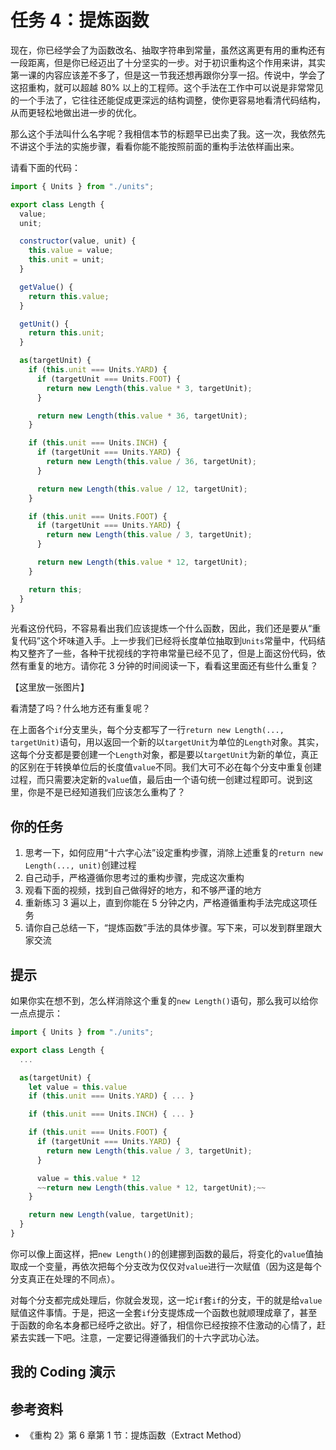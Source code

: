 # 任务 4：提炼函数

现在，你已经学会了为函数改名、抽取字符串到常量，虽然这离更有用的重构还有一段距离，但是你已经迈出了十分坚实的一步。对于初识重构这个作用来讲，其实第一课的内容应该差不多了，但是这一节我还想再跟你分享一招。传说中，学会了这招重构，就可以超越 80% 以上的工程师。这个手法在工作中可以说是非常常见的一个手法了，它往往还能促成更深远的结构调整，使你更容易地看清代码结构，从而更轻松地做出进一步的优化。

那么这个手法叫什么名字呢？我相信本节的标题早已出卖了我。这一次，我依然先不讲这个手法的实施步骤，看看你能不能按照前面的重构手法依样画出来。

请看下面的代码：

```javascript
import { Units } from "./units";

export class Length {
  value;
  unit;

  constructor(value, unit) {
    this.value = value;
    this.unit = unit;
  }

  getValue() {
    return this.value;
  }

  getUnit() {
    return this.unit;
  }

  as(targetUnit) {
    if (this.unit === Units.YARD) {
      if (targetUnit === Units.FOOT) {
        return new Length(this.value * 3, targetUnit);
      }

      return new Length(this.value * 36, targetUnit);
    }

    if (this.unit === Units.INCH) {
      if (targetUnit === Units.YARD) {
        return new Length(this.value / 36, targetUnit);
      }

      return new Length(this.value / 12, targetUnit);
    }

    if (this.unit === Units.FOOT) {
      if (targetUnit === Units.YARD) {
        return new Length(this.value / 3, targetUnit);
      }

      return new Length(this.value * 12, targetUnit);
    }

    return this;
  }
}
```

光看这份代码，不容易看出我们应该提炼一个什么函数，因此，我们还是要从“重复代码”这个坏味道入手。上一步我们已经将长度单位抽取到`Units`常量中，代码结构又整齐了一些，各种干扰视线的字符串常量已经不见了，但是上面这份代码，依然有重复的地方。请你花 3 分钟的时间阅读一下，看看这里面还有些什么重复？

【这里放一张图片】

看清楚了吗？什么地方还有重复呢？

在上面各个`if`分支里头，每个分支都写了一行`return new Length(..., targetUnit)`语句，用以返回一个新的以`targetUnit`为单位的`Length`对象。其实，这每个分支都是要创建一个`Length`对象，都是要以`targetUnit`为新的单位，真正的区别在于转换单位后的长度值`value`不同。我们大可不必在每个分支中重复创建过程，而只需要决定新的`value`值，最后由一个语句统一创建过程即可。说到这里，你是不是已经知道我们应该怎么重构了？

## 你的任务

1. 思考一下，如何应用“十六字心法”设定重构步骤，消除上述重复的`return new Length(..., unit)`创建过程
2. 自己动手，严格遵循你思考过的重构步骤，完成这次重构
3. 观看下面的视频，找到自己做得好的地方，和不够严谨的地方
4. 重新练习 3 遍以上，直到你能在 5 分钟之内，严格遵循重构手法完成这项任务
5. 请你自己总结一下，“提炼函数”手法的具体步骤。写下来，可以发到群里跟大家交流

## 提示

如果你实在想不到，怎么样消除这个重复的`new Length()`语句，那么我可以给你一点点提示：

```javascript
import { Units } from "./units";

export class Length {
  ...

  as(targetUnit) {
    let value = this.value
    if (this.unit === Units.YARD) { ... }

    if (this.unit === Units.INCH) { ... }

    if (this.unit === Units.FOOT) {
      if (targetUnit === Units.YARD) {
        return new Length(this.value / 3, targetUnit);
      }

      value = this.value * 12
      ~~return new Length(this.value * 12, targetUnit);~~
    }

    return new Length(value, targetUnit);
  }
}
```

你可以像上面这样，把`new Length()`的创建挪到函数的最后，将变化的`value`值抽取成一个变量，再依次把每个分支改为仅仅对`value`进行一次赋值（因为这是每个分支真正在处理的不同点）。

对每个分支都完成处理后，你就会发现，这一坨`if`套`if`的分支，干的就是给`value`赋值这件事情。于是，把这一全套`if`分支提炼成一个函数也就顺理成章了，甚至于函数的命名本身都已经呼之欲出。好了，相信你已经按捺不住激动的心情了，赶紧去实践一下吧。注意，一定要记得遵循我们的十六字武功心法。

## 我的 Coding 演示

## 参考资料

- 《重构 2》第 6 章第 1 节：提炼函数（Extract Method）
